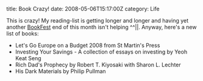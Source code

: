 title: Book Crazy!
date: 2008-05-06T15:17:00Z
category: Life

This is crazy! My reading-list is getting longer and longer and having yet another [BookFest](http://bookfestmalaysia.com/) end of this month isn't helping ^^||. Anyway, here's a new list of books:

- Let's Go Europe on a Budget 2008 from St Martin's Press
- Investing Your Savings - A collection of essays on investing by Yeoh Keat Seng
- Rich Dad's Prophecy by Robert T. Kiyosaki with Sharon L. Lechter
- His Dark Materials by Philip Pullman

